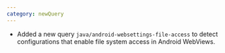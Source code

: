 ```yaml
---
category: newQuery
---
```

* Added a new query `java/android-websettings-file-access` to detect configurations that enable file system access in Android WebViews.

